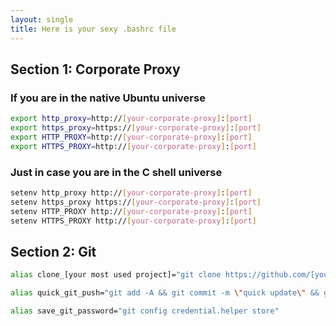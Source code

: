 ```yaml
---
layout: single
title: Here is your sexy .bashrc file
---
```


## Section 1: Corporate Proxy

### If you are in the native Ubuntu universe
```bash
export http_proxy=http://[your-corporate-proxy]:[port]
export https_proxy=https://[your-corporate-proxy]:[port]
export HTTP_PROXY=http://[your-corporate-proxy]:[port]
export HTTPS_PROXY=http://[your-corporate-proxy]:[port]
```

### Just in case you are in the C shell universe
```bash
setenv http_proxy http://[your-corporate-proxy]:[port]
setenv https_proxy https://[your-corporate-proxy]:[port]
setenv HTTP_PROXY http://[your-corporate-proxy]:[port]
setenv HTTPS_PROXY http://[your-corporate-proxy]:[port]
```

## Section 2: Git

```bash
alias clone_[your most used project]="git clone https://github.com/[your username]/[repository name]"

alias quick_git_push="git add -A && git commit -m \"quick update\" && git push"

alias save_git_password="git config credential.helper store"
```
